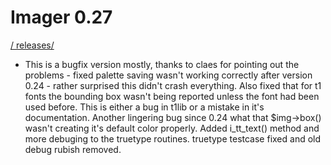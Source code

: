 # Imager 0.27

[ / ](..) [releases/](./)

- This is a bugfix version mostly, thanks to claes for pointing  out the problems - fixed palette saving wasn't working correctly after  version 0.24 - rather surprised this didn't crash everything.  Also fixed that for t1 fonts the bounding box wasn't being reported   unless the font had been used before.  This is either a bug in t1lib  or a mistake in it's documentation.  Another lingering bug since 0.24  what that $img->box() wasn't creating it's default color properly.  Added i_tt_text() method and more debuging to the truetype routines.              truetype testcase fixed and old debug rubish removed.